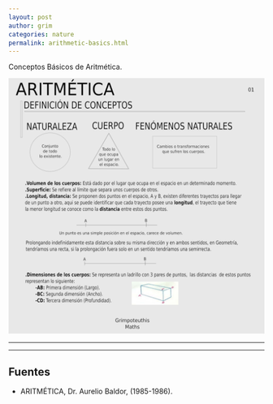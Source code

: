 ```yaml
---
layout: post
author: grim
categories: nature
permalink: arithmetic-basics.html
---
```


Conceptos Básicos de Aritmética.

![Compilation Process](assets/images/20210427/AritmeticaBasicConcepts01.png)

---

---

## **Fuentes**

- ARITMÉTICA, Dr. Aurelio Baldor, (1985-1986).
